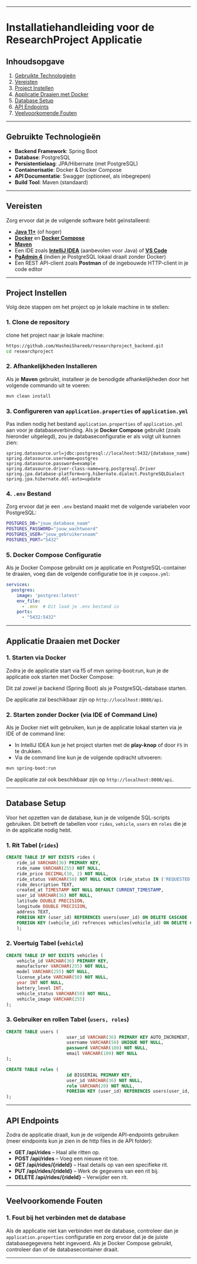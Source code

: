 
---

# Installatiehandleiding voor de **ResearchProject** Applicatie

## Inhoudsopgave

1. [Gebruikte Technologieën](#gebruikte-technologieën)
2. [Vereisten](#vereisten)
3. [Project Instellen](#project-instellen)
4. [Applicatie Draaien met Docker](#applicatie-draaien-met-docker)
5. [Database Setup](#database-setup)
6. [API Endpoints](#api-endpoints)
7. [Veelvoorkomende Fouten](#veelvoorkomende-fouten)

---

## Gebruikte Technologieën

- **Backend Framework**: Spring Boot
- **Database**: PostgreSQL
- **Persistentielaag**: JPA/Hibernate (met PostgreSQL)
- **Containerisatie**: Docker & Docker Compose
- **API Documentatie**: Swagger (optioneel, als inbegrepen)
- **Build Tool**: Maven (standaard)

---

## Vereisten

Zorg ervoor dat je de volgende software hebt geïnstalleerd:

- [**Java 11+**](https://adoptopenjdk.net/) (of hoger)
- [**Docker**](https://www.docker.com/products/docker-desktop) en [**Docker Compose**](https://docs.docker.com/compose/)
- [**Maven**](https://maven.apache.org/install.html)
- Een IDE zoals [**IntelliJ IDEA**](https://www.jetbrains.com/idea/) (aanbevolen voor Java) of [**VS Code**](https://code.visualstudio.com/)
- [**PgAdmin 4**](https://www.pgadmin.org/download/) (indien je PostgreSQL lokaal draait zonder Docker)
- Een REST API-client zoals **Postman** of de ingebouwde HTTP-client in je code editor

---

## Project Instellen

Volg deze stappen om het project op je lokale machine in te stellen:

### 1. Clone de repository

clone het project naar je lokale machine:

```bash
https://github.com/HashmiShareeb/researchproject_backend.git
cd researchproject
```

### 2. Afhankelijkheden Installeren

Als je **Maven** gebruikt, installeer je de benodigde afhankelijkheden door het volgende commando uit te voeren:

```bash
mvn clean install
```


### 3. Configureren van `application.properties` of `application.yml`

Pas indien nodig het bestand `application.properties` of `application.yml` aan voor je databaseverbinding. Als je **Docker Compose** gebruikt (zoals hieronder uitgelegd), zou je databaseconfiguratie er als volgt uit kunnen zien:

```properties
spring.datasource.url=jdbc:postgresql://localhost:5432/{database_name}
spring.datasource.username=postgres
spring.datasource.password=example
spring.datasource.driver-class-name=org.postgresql.Driver
spring.jpa.database-platform=org.hibernate.dialect.PostgreSQLDialect
spring.jpa.hibernate.ddl-auto=update
```

### 4. `.env` Bestand

Zorg ervoor dat je een `.env` bestand maakt met de volgende variabelen voor PostgreSQL:

```bash
POSTGRES_DB="jouw_database_naam"
POSTGRES_PASSWORD="jouw_wachtwoord"
POSTGRES_USER="jouw_gebruikersnaam"
POSTGRES_PORT="5432"
```

### 5. Docker Compose Configuratie

Als je Docker Compose gebruikt om je applicatie en PostgreSQL-container te draaien, voeg dan de volgende configuratie toe in je `compose.yml`:

```yaml
services:
  postgres:
    image: 'postgres:latest'
    env_file:
      - .env  # Dit laad je .env bestand in
    ports:
      - "5432:5432"

```

---

## Applicatie Draaien met Docker

### 1. Starten via Docker

Zodra je de applicatie start via f5 of mvn spring-boot:run, kun je de applicatie ook starten met Docker Compose:


Dit zal zowel je backend (Spring Boot) als je PostgreSQL-database starten.

De applicatie zal beschikbaar zijn op `http://localhost:8080/api`.

### 2. Starten zonder Docker (via IDE of Command Line)

Als je Docker niet wilt gebruiken, kun je de applicatie lokaal starten via je IDE of de command line:

- In IntelliJ IDEA kun je het project starten met de **play-knop** of door `F5` in te drukken.
- Via de command line kun je de volgende opdracht uitvoeren:

```bash
mvn spring-boot:run
```

De applicatie zal ook beschikbaar zijn op `http://localhost:8080/api`.

---

## Database Setup

Voor het opzetten van de database, kun je de volgende SQL-scripts gebruiken. Dit betreft de tabellen voor `rides`, `vehicle`, `users` en `roles` die je in de applicatie nodig hebt.

### 1. **Rit Tabel (`rides`)**

```sql
CREATE TABLE IF NOT EXISTS rides (
    ride_id VARCHAR(36) PRIMARY KEY,
    ride_name VARCHAR(255) NOT NULL,
    ride_price DECIMAL(10, 2) NOT NULL,
    ride_status VARCHAR(50) NOT NULL CHECK (ride_status IN ('REQUESTED', 'IN_PROGRESS', 'COMPLETED', 'CANCELLED')),
    ride_description TEXT,
    created_at TIMESTAMP NOT NULL DEFAULT CURRENT_TIMESTAMP,
    user_id VARCHAR(36) NOT NULL,
    latitude DOUBLE PRECISION,
    longitude DOUBLE PRECISION,
    address TEXT,
    FOREIGN KEY (user_id) REFERENCES users(user_id) ON DELETE CASCADE
    FOREIGN KEY (vehicle_id) refrences vehicles(vehicle_id) ON DELETE CASCADE
    );

```

### 2. **Voertuig Tabel (`vehicle`)**

```sql
CREATE TABLE IF NOT EXISTS vehicles (
    vehicle_id VARCHAR(36) PRIMARY KEY,
    manufacturer VARCHAR(255) NOT NULL,
    model VARCHAR(255) NOT NULL,
    license_plate VARCHAR(50) NOT NULL,
    year INT NOT NULL,
    battery_level INT,
    vehicle_status VARCHAR(50) NOT NULL,
    vehicle_image VARCHAR(255)
);
```

### 3. **Gebruiker en rollen Tabel (`users, roles`)**

```sql
CREATE TABLE users (
                       user_id VARCHAR(36) PRIMARY KEY AUTO_INCREMENT,
                       username VARCHAR(50) UNIQUE NOT NULL,
                       password VARCHAR(100) NOT NULL,
                       email VARCHAR(100) NOT NULL
);

CREATE TABLE roles (
                       id BIGSERIAL PRIMARY KEY,
                       user_id VARCHAR(36) NOT NULL,
                       role VARCHAR(20) NOT NULL,
                       FOREIGN KEY (user_id) REFERENCES users(user_id, username) ON DELETE CASCADE
);
```

---

## API Endpoints

Zodra de applicatie draait, kun je de volgende API-endpoints gebruiken (meer eindpoints kun je zien in de http files in de API folder):

- **GET /api/rides** – Haal alle ritten op.
- **POST /api/rides** – Voeg een nieuwe rit toe.
- **GET /api/rides/{rideId}** – Haal details op van een specifieke rit.
- **PUT /api/rides/{rideId}** – Werk de gegevens van een rit bij.
- **DELETE /api/rides/{rideId}** – Verwijder een rit.

---

## Veelvoorkomende Fouten

### 1. **Fout bij het verbinden met de database**

Als de applicatie niet kan verbinden met de database, controleer dan je `application.properties` configuratie en zorg ervoor dat je de juiste databasegegevens hebt ingevoerd. Als je Docker Compose gebruikt, controleer dan of de databasecontainer draait.

---
